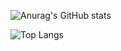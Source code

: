 
![Anurag's GitHub stats](https://github-readme-stats.vercel.app/api?username=jiubaoyibao&show_icons=true&theme=cobalt)


![Top Langs](https://github-readme-stats.vercel.app/api/top-langs/?username=jiubaoyibao&hide=Java,Python)
